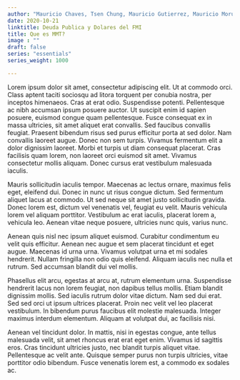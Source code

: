 ```yaml
---
author: "Mauricio Chaves, Tsen Chung, Mauricio Gutierrez, Mauricio Morua"
date: 2020-10-21
linktitle: Deuda Publica y Dolares del FMI
title: Que es MMT?
image : ""
draft: false
series: "essentials"
series_weight: 1000

---
```


Lorem ipsum dolor sit amet, consectetur adipiscing elit. Ut at commodo orci. Class aptent taciti sociosqu ad litora torquent per conubia nostra, per inceptos himenaeos. Cras at erat odio. Suspendisse potenti. Pellentesque ac nibh accumsan ipsum posuere auctor. Ut suscipit enim id sapien posuere, euismod congue quam pellentesque. Fusce consequat ex in massa ultricies, sit amet aliquet erat convallis. Sed faucibus convallis feugiat. Praesent bibendum risus sed purus efficitur porta at sed dolor. Nam convallis laoreet augue. Donec non sem turpis. Vivamus fermentum elit a dolor dignissim laoreet. Morbi et turpis ut diam consequat placerat. Cras facilisis quam lorem, non laoreet orci euismod sit amet. Vivamus consectetur mollis aliquam. Donec cursus erat vestibulum malesuada iaculis.

Mauris sollicitudin iaculis tempor. Maecenas ac lectus ornare, maximus felis eget, eleifend dui. Donec in nunc ut risus congue dictum. Sed fermentum aliquet lacus at commodo. Ut sed neque sit amet justo sollicitudin gravida. Donec lorem est, dictum vel venenatis vel, feugiat eu velit. Mauris vehicula lorem vel aliquam porttitor. Vestibulum ac erat iaculis, placerat lorem a, vehicula leo. Aenean vitae neque posuere, ultricies nunc quis, varius nunc.

Aenean quis nisl nec ipsum aliquet euismod. Curabitur condimentum eu velit quis efficitur. Aenean nec augue et sem placerat tincidunt et eget augue. Maecenas id urna urna. Vivamus volutpat urna et mi sodales hendrerit. Nullam fringilla non odio quis eleifend. Aliquam iaculis nec nulla et rutrum. Sed accumsan blandit dui vel mollis.

Phasellus elit arcu, egestas at arcu at, rutrum elementum urna. Suspendisse hendrerit lacus non lorem feugiat, non dapibus tellus mollis. Etiam blandit dignissim mollis. Sed iaculis rutrum dolor vitae dictum. Nam sed dui erat. Sed sed orci ut ipsum ultrices placerat. Proin nec velit vel leo placerat vestibulum. In bibendum purus faucibus elit molestie malesuada. Integer maximus interdum elementum. Aliquam at volutpat dui, ac facilisis nisi.

Aenean vel tincidunt dolor. In mattis, nisi in egestas congue, ante tellus malesuada velit, sit amet rhoncus erat erat eget enim. Vivamus id sagittis eros. Cras tincidunt ultricies justo, nec blandit turpis aliquet vitae. Pellentesque ac velit ante. Quisque semper purus non turpis ultricies, vitae porttitor odio bibendum. Fusce venenatis lorem est, a commodo ex sodales ac.
